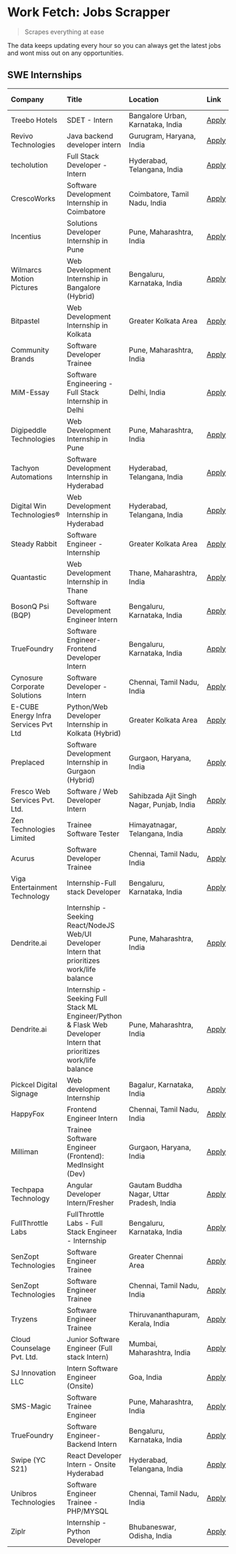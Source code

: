# Work Fetch: Jobs Scrapper
> Scrapes everything at ease

The data keeps updating every hour so you can always get the latest jobs and wont miss out on any opportunities.

## SWE Internships
<!--START_SECTION:workfetch-->
| Company                              | Title                                                                                                              | Location                                  | Link                                                                                                                                                                                                                                                                                                                                | Date Posted   |
|:-------------------------------------|:-------------------------------------------------------------------------------------------------------------------|:------------------------------------------|:------------------------------------------------------------------------------------------------------------------------------------------------------------------------------------------------------------------------------------------------------------------------------------------------------------------------------------|:--------------|
| Treebo Hotels                        | SDET - Intern                                                                                                      | Bangalore Urban, Karnataka, India         | [Apply](https://in.linkedin.com/jobs/view/sdet-intern-at-treebo-hotels-3902832257?position=10&pageNum=0&refId=s%2FsAuHwCHUaxbavtxTophA%3D%3D&trackingId=ricYYBxfCBhBiIid4T2Jig%3D%3D&trk=public_jobs_jserp-result_search-card)                                                                                                      | 2024-04-19    |
| Revivo Technologies                  | Java backend developer intern                                                                                      | Gurugram, Haryana, India                  | [Apply](https://in.linkedin.com/jobs/view/java-backend-developer-intern-at-revivo-technologies-3906034446?position=26&pageNum=0&refId=s%2FsAuHwCHUaxbavtxTophA%3D%3D&trackingId=mA6BOh7aDT9u3FgfRlPfFg%3D%3D&trk=public_jobs_jserp-result_search-card)                                                                              | 2024-04-19    |
| techolution                          | Full Stack Developer - Intern                                                                                      | Hyderabad, Telangana, India               | [Apply](https://in.linkedin.com/jobs/view/full-stack-developer-intern-at-techolution-3904814977?position=28&pageNum=0&refId=s%2FsAuHwCHUaxbavtxTophA%3D%3D&trackingId=0hFvhdQCZK1yT1TUH5lFpQ%3D%3D&trk=public_jobs_jserp-result_search-card)                                                                                        | 2024-04-18    |
| CrescoWorks                          | Software Development Internship in Coimbatore                                                                      | Coimbatore, Tamil Nadu, India             | [Apply](https://in.linkedin.com/jobs/view/software-development-internship-in-coimbatore-at-crescoworks-3904327953?position=5&pageNum=0&refId=s%2FsAuHwCHUaxbavtxTophA%3D%3D&trackingId=FcL9718whi%2F6F0QpoTwckQ%3D%3D&trk=public_jobs_jserp-result_search-card)                                                                     | 2024-04-17    |
| Incentius                            | Solutions Developer Internship in Pune                                                                             | Pune, Maharashtra, India                  | [Apply](https://in.linkedin.com/jobs/view/solutions-developer-internship-in-pune-at-incentius-3904329499?position=14&pageNum=0&refId=s%2FsAuHwCHUaxbavtxTophA%3D%3D&trackingId=9IwxGzFWgE14Ii2SExDJ0Q%3D%3D&trk=public_jobs_jserp-result_search-card)                                                                               | 2024-04-17    |
| Wilmarcs Motion Pictures             | Web Development Internship in Bangalore (Hybrid)                                                                   | Bengaluru, Karnataka, India               | [Apply](https://in.linkedin.com/jobs/view/web-development-internship-in-bangalore-hybrid-at-wilmarcs-motion-pictures-3904333111?position=39&pageNum=0&refId=s%2FsAuHwCHUaxbavtxTophA%3D%3D&trackingId=epCKqHfBBu9auSOl5Pu0ew%3D%3D&trk=public_jobs_jserp-result_search-card)                                                        | 2024-04-17    |
| Bitpastel                            | Web Development Internship in Kolkata                                                                              | Greater Kolkata Area                      | [Apply](https://in.linkedin.com/jobs/view/web-development-internship-in-kolkata-at-bitpastel-3903194722?position=58&pageNum=0&refId=s%2FsAuHwCHUaxbavtxTophA%3D%3D&trackingId=m40SLXFbBroITv8r9MsfQA%3D%3D&trk=public_jobs_jserp-result_search-card)                                                                                | 2024-04-16    |
| Community Brands                     | Software Developer Trainee                                                                                         | Pune, Maharashtra, India                  | [Apply](https://in.linkedin.com/jobs/view/software-developer-trainee-at-community-brands-3899630827?position=17&pageNum=0&refId=s%2FsAuHwCHUaxbavtxTophA%3D%3D&trackingId=U5nT4bjJRMeC5jcK8%2FJOLA%3D%3D&trk=public_jobs_jserp-result_search-card)                                                                                  | 2024-04-15    |
| MiM-Essay                            | Software Engineering - Full Stack Internship in Delhi                                                              | Delhi, India                              | [Apply](https://in.linkedin.com/jobs/view/software-engineering-full-stack-internship-in-delhi-at-mim-essay-3901647332?position=19&pageNum=0&refId=s%2FsAuHwCHUaxbavtxTophA%3D%3D&trackingId=KH8Y9HbFbDUQ448VocsDLg%3D%3D&trk=public_jobs_jserp-result_search-card)                                                                  | 2024-04-15    |
| Digipeddle Technologies              | Web Development Internship in Pune                                                                                 | Pune, Maharashtra, India                  | [Apply](https://in.linkedin.com/jobs/view/web-development-internship-in-pune-at-digipeddle-technologies-3898605884?position=36&pageNum=0&refId=s%2FsAuHwCHUaxbavtxTophA%3D%3D&trackingId=uLLdUfyWTUMGZIVJpwlWHg%3D%3D&trk=public_jobs_jserp-result_search-card)                                                                     | 2024-04-13    |
| Tachyon Automations                  | Software Development Internship in Hyderabad                                                                       | Hyderabad, Telangana, India               | [Apply](https://in.linkedin.com/jobs/view/software-development-internship-in-hyderabad-at-tachyon-automations-3896969464?position=23&pageNum=0&refId=s%2FsAuHwCHUaxbavtxTophA%3D%3D&trackingId=N88PixrAGbNY%2BqtUoEo3cg%3D%3D&trk=public_jobs_jserp-result_search-card)                                                             | 2024-04-12    |
| Digital Win Technologies®            | Web Development Internship in Hyderabad                                                                            | Hyderabad, Telangana, India               | [Apply](https://in.linkedin.com/jobs/view/web-development-internship-in-hyderabad-at-digital-win-technologies%C2%AE-3893193501?position=48&pageNum=0&refId=s%2FsAuHwCHUaxbavtxTophA%3D%3D&trackingId=IPmxVRMjtwt4cvSwSmHMVQ%3D%3D&trk=public_jobs_jserp-result_search-card)                                                         | 2024-04-10    |
| Steady Rabbit                        | Software Engineer - Internship                                                                                     | Greater Kolkata Area                      | [Apply](https://in.linkedin.com/jobs/view/software-engineer-internship-at-steady-rabbit-3885171077?position=4&pageNum=0&refId=s%2FsAuHwCHUaxbavtxTophA%3D%3D&trackingId=icaM4p2jDoOhmawXLSl1tg%3D%3D&trk=public_jobs_jserp-result_search-card)                                                                                      | 2024-04-08    |
| Quantastic                           | Web Development Internship in Thane                                                                                | Thane, Maharashtra, India                 | [Apply](https://in.linkedin.com/jobs/view/web-development-internship-in-thane-at-quantastic-3888221292?position=55&pageNum=0&refId=s%2FsAuHwCHUaxbavtxTophA%3D%3D&trackingId=Z8NkuUZbjq8w4nCuv1SJ%2Fw%3D%3D&trk=public_jobs_jserp-result_search-card)                                                                               | 2024-04-08    |
| BosonQ Psi (BQP)                     | Software Development Engineer Intern                                                                               | Bengaluru, Karnataka, India               | [Apply](https://in.linkedin.com/jobs/view/software-development-engineer-intern-at-bosonq-psi-bqp-3888328596?position=22&pageNum=0&refId=s%2FsAuHwCHUaxbavtxTophA%3D%3D&trackingId=o68a01q3gTPR4AzqJjkL%2FQ%3D%3D&trk=public_jobs_jserp-result_search-card)                                                                          | 2024-04-06    |
| TrueFoundry                          | Software Engineer- Frontend Developer Intern                                                                       | Bengaluru, Karnataka, India               | [Apply](https://in.linkedin.com/jobs/view/software-engineer-frontend-developer-intern-at-truefoundry-3887320206?position=13&pageNum=0&refId=s%2FsAuHwCHUaxbavtxTophA%3D%3D&trackingId=Fp0jxolsCcmttdrmamgbWw%3D%3D&trk=public_jobs_jserp-result_search-card)                                                                        | 2024-04-05    |
| Cynosure Corporate Solutions         | Software Developer -Intern                                                                                         | Chennai, Tamil Nadu, India                | [Apply](https://in.linkedin.com/jobs/view/software-developer-intern-at-cynosure-corporate-solutions-3884767755?position=15&pageNum=0&refId=s%2FsAuHwCHUaxbavtxTophA%3D%3D&trackingId=lj1msXDrt51RiK3aVlZotg%3D%3D&trk=public_jobs_jserp-result_search-card)                                                                         | 2024-04-04    |
| E-CUBE Energy Infra Services Pvt Ltd | Python/Web Developer Internship in Kolkata (Hybrid)                                                                | Greater Kolkata Area                      | [Apply](https://in.linkedin.com/jobs/view/python-web-developer-internship-in-kolkata-hybrid-at-e-cube-energy-infra-services-pvt-ltd-3882160442?position=7&pageNum=0&refId=s%2FsAuHwCHUaxbavtxTophA%3D%3D&trackingId=MlVxQPlOTdiOyoe%2FpbHjKQ%3D%3D&trk=public_jobs_jserp-result_search-card)                                        | 2024-04-02    |
| Preplaced                            | Software Development Internship in Gurgaon (Hybrid)                                                                | Gurgaon, Haryana, India                   | [Apply](https://in.linkedin.com/jobs/view/software-development-internship-in-gurgaon-hybrid-at-preplaced-3880567870?position=20&pageNum=0&refId=s%2FsAuHwCHUaxbavtxTophA%3D%3D&trackingId=Ok8A8UYKAsL6bgun%2FepksA%3D%3D&trk=public_jobs_jserp-result_search-card)                                                                  | 2024-04-01    |
| Fresco Web Services Pvt. Ltd.        | Software / Web Developer Intern                                                                                    | Sahibzada Ajit Singh Nagar, Punjab, India | [Apply](https://in.linkedin.com/jobs/view/software-web-developer-intern-at-fresco-web-services-pvt-ltd-3880552598?position=50&pageNum=0&refId=s%2FsAuHwCHUaxbavtxTophA%3D%3D&trackingId=7kAIXJ%2BUltEFrgEPMoxGdQ%3D%3D&trk=public_jobs_jserp-result_search-card)                                                                    | 2024-04-01    |
| Zen Technologies Limited             | Trainee Software  Tester                                                                                           | Himayatnagar, Telangana, India            | [Apply](https://in.linkedin.com/jobs/view/trainee-software-tester-at-zen-technologies-limited-3872100214?position=8&pageNum=0&refId=s%2FsAuHwCHUaxbavtxTophA%3D%3D&trackingId=wLyRGOnyUOuf6YHxYdlqCw%3D%3D&trk=public_jobs_jserp-result_search-card)                                                                                | 2024-03-26    |
| Acurus                               | Software Developer Trainee                                                                                         | Chennai, Tamil Nadu, India                | [Apply](https://in.linkedin.com/jobs/view/software-developer-trainee-at-acurus-3871400616?position=16&pageNum=0&refId=s%2FsAuHwCHUaxbavtxTophA%3D%3D&trackingId=htqiO%2B0m%2BfCHEp3nr%2BiAGA%3D%3D&trk=public_jobs_jserp-result_search-card)                                                                                        | 2024-03-26    |
| Viga Entertainment Technology        | Internship-Full stack Developer                                                                                    | Bengaluru, Karnataka, India               | [Apply](https://in.linkedin.com/jobs/view/internship-full-stack-developer-at-viga-entertainment-technology-3870669789?position=21&pageNum=0&refId=s%2FsAuHwCHUaxbavtxTophA%3D%3D&trackingId=8gfsx6mVW%2B%2BKNqYmhnj1Sw%3D%3D&trk=public_jobs_jserp-result_search-card)                                                              | 2024-03-25    |
| Dendrite.ai                          | Internship - Seeking React/NodeJS Web/UI Developer Intern that prioritizes work/life balance                       | Pune, Maharashtra, India                  | [Apply](https://in.linkedin.com/jobs/view/internship-seeking-react-nodejs-web-ui-developer-intern-that-prioritizes-work-life-balance-at-dendrite-ai-3853583200?position=30&pageNum=0&refId=s%2FsAuHwCHUaxbavtxTophA%3D%3D&trackingId=EZs8wxgoDKqor7rdjl869Q%3D%3D&trk=public_jobs_jserp-result_search-card)                         | 2024-03-12    |
| Dendrite.ai                          | Internship - Seeking Full Stack ML Engineer/Python & Flask Web Developer Intern that prioritizes work/life balance | Pune, Maharashtra, India                  | [Apply](https://in.linkedin.com/jobs/view/internship-seeking-full-stack-ml-engineer-python-flask-web-developer-intern-that-prioritizes-work-life-balance-at-dendrite-ai-3853583202?position=59&pageNum=0&refId=s%2FsAuHwCHUaxbavtxTophA%3D%3D&trackingId=CpvknMVaYm%2BJ%2FvfN2sLf2Q%3D%3D&trk=public_jobs_jserp-result_search-card) | 2024-03-12    |
| Pickcel Digital Signage              | Web development Internship                                                                                         | Bagalur, Karnataka, India                 | [Apply](https://in.linkedin.com/jobs/view/web-development-internship-at-pickcel-digital-signage-3849506118?position=49&pageNum=0&refId=s%2FsAuHwCHUaxbavtxTophA%3D%3D&trackingId=gaxERUFnCKYYnc0iHmnn7A%3D%3D&trk=public_jobs_jserp-result_search-card)                                                                             | 2024-03-08    |
| HappyFox                             | Frontend Engineer Intern                                                                                           | Chennai, Tamil Nadu, India                | [Apply](https://in.linkedin.com/jobs/view/frontend-engineer-intern-at-happyfox-3848357951?position=45&pageNum=0&refId=s%2FsAuHwCHUaxbavtxTophA%3D%3D&trackingId=dS3mTUKii94Z%2B%2Fx3%2BFCv2g%3D%3D&trk=public_jobs_jserp-result_search-card)                                                                                        | 2024-03-07    |
| Milliman                             | Trainee Software Engineer (Frontend): MedInsight (Dev)                                                             | Gurgaon, Haryana, India                   | [Apply](https://in.linkedin.com/jobs/view/trainee-software-engineer-frontend-medinsight-dev-at-milliman-3792874280?position=9&pageNum=0&refId=s%2FsAuHwCHUaxbavtxTophA%3D%3D&trackingId=8UiKCDw78zJLuIaluYtRLA%3D%3D&trk=public_jobs_jserp-result_search-card)                                                                      | 2024-03-01    |
| Techpapa Technology                  | Angular Developer Intern/Fresher                                                                                   | Gautam Buddha Nagar, Uttar Pradesh, India | [Apply](https://in.linkedin.com/jobs/view/angular-developer-intern-fresher-at-techpapa-technology-3834305862?position=53&pageNum=0&refId=s%2FsAuHwCHUaxbavtxTophA%3D%3D&trackingId=7PGZnV6czJKYz6wWr4pLxA%3D%3D&trk=public_jobs_jserp-result_search-card)                                                                           | 2024-02-20    |
| FullThrottle Labs                    | FullThrottle Labs - Full Stack Engineer - Internship                                                               | Bengaluru, Karnataka, India               | [Apply](https://in.linkedin.com/jobs/view/fullthrottle-labs-full-stack-engineer-internship-at-fullthrottle-labs-3829636016?position=51&pageNum=0&refId=s%2FsAuHwCHUaxbavtxTophA%3D%3D&trackingId=Wo8Giy72aj6NdcWYyx6a%2Bg%3D%3D&trk=public_jobs_jserp-result_search-card)                                                           | 2024-02-17    |
| SenZopt Technologies                 | Software Engineer Trainee                                                                                          | Greater Chennai Area                      | [Apply](https://in.linkedin.com/jobs/view/software-engineer-trainee-at-senzopt-technologies-3827688781?position=29&pageNum=0&refId=s%2FsAuHwCHUaxbavtxTophA%3D%3D&trackingId=NWsUhb6jfZiCECWc%2BveIkA%3D%3D&trk=public_jobs_jserp-result_search-card)                                                                               | 2024-02-12    |
| SenZopt Technologies                 | Software Engineer Trainee                                                                                          | Chennai, Tamil Nadu, India                | [Apply](https://in.linkedin.com/jobs/view/software-engineer-trainee-at-senzopt-technologies-3827686880?position=44&pageNum=0&refId=s%2FsAuHwCHUaxbavtxTophA%3D%3D&trackingId=Qa8LRoIWZTQVI%2F4MXcfyXg%3D%3D&trk=public_jobs_jserp-result_search-card)                                                                               | 2024-02-12    |
| Tryzens                              | Software Engineer Trainee                                                                                          | Thiruvananthapuram, Kerala, India         | [Apply](https://in.linkedin.com/jobs/view/software-engineer-trainee-at-tryzens-3809363491?position=31&pageNum=0&refId=s%2FsAuHwCHUaxbavtxTophA%3D%3D&trackingId=PDnwkQvHzC88K9oP%2FWp8LQ%3D%3D&trk=public_jobs_jserp-result_search-card)                                                                                            | 2024-01-18    |
| Cloud Counselage Pvt. Ltd.           | Junior Software Engineer (Full stack Intern)                                                                       | Mumbai, Maharashtra, India                | [Apply](https://in.linkedin.com/jobs/view/junior-software-engineer-full-stack-intern-at-cloud-counselage-pvt-ltd-3803132814?position=24&pageNum=0&refId=s%2FsAuHwCHUaxbavtxTophA%3D%3D&trackingId=cJZGJOSiBUsYMkO7k5pGsw%3D%3D&trk=public_jobs_jserp-result_search-card)                                                            | 2024-01-11    |
| SJ Innovation LLC                    | Intern Software Engineer (Onsite)                                                                                  | Goa, India                                | [Apply](https://in.linkedin.com/jobs/view/intern-software-engineer-onsite-at-sj-innovation-llc-3799959011?position=38&pageNum=0&refId=s%2FsAuHwCHUaxbavtxTophA%3D%3D&trackingId=Zuh%2Fw3EvzmNfpUMs6o%2BgVQ%3D%3D&trk=public_jobs_jserp-result_search-card)                                                                          | 2024-01-11    |
| SMS-Magic                            | Software Trainee Engineer                                                                                          | Pune, Maharashtra, India                  | [Apply](https://in.linkedin.com/jobs/view/software-trainee-engineer-at-sms-magic-3761409781?position=25&pageNum=0&refId=s%2FsAuHwCHUaxbavtxTophA%3D%3D&trackingId=%2F2fa5%2Bf%2F72bvLHQ6CFX4dw%3D%3D&trk=public_jobs_jserp-result_search-card)                                                                                      | 2023-11-16    |
| TrueFoundry                          | Software Engineer-Backend Intern                                                                                   | Bengaluru, Karnataka, India               | [Apply](https://in.linkedin.com/jobs/view/software-engineer-backend-intern-at-truefoundry-3779508170?position=27&pageNum=0&refId=s%2FsAuHwCHUaxbavtxTophA%3D%3D&trackingId=iq2bi1k93hlwn1bL8nB4Yg%3D%3D&trk=public_jobs_jserp-result_search-card)                                                                                   | 2023-11-10    |
| Swipe (YC S21)                       | React Developer Intern - Onsite Hyderabad                                                                          | Hyderabad, Telangana, India               | [Apply](https://in.linkedin.com/jobs/view/react-developer-intern-onsite-hyderabad-at-swipe-yc-s21-3737600089?position=33&pageNum=0&refId=s%2FsAuHwCHUaxbavtxTophA%3D%3D&trackingId=5VCC3jPhnnknmavBD%2FSEcA%3D%3D&trk=public_jobs_jserp-result_search-card)                                                                         | 2023-10-13    |
| Unibros Technologies                 | Software Engineer Trainee - PHP/MYSQL                                                                              | Chennai, Tamil Nadu, India                | [Apply](https://in.linkedin.com/jobs/view/software-engineer-trainee-php-mysql-at-unibros-technologies-3656599241?position=32&pageNum=0&refId=s%2FsAuHwCHUaxbavtxTophA%3D%3D&trackingId=BT7OaoLoZ%2BoxP4IvLrfibw%3D%3D&trk=public_jobs_jserp-result_search-card)                                                                     | 2023-06-12    |
| Ziplr                                | Internship - Python Developer                                                                                      | Bhubaneswar, Odisha, India                | [Apply](https://in.linkedin.com/jobs/view/internship-python-developer-at-ziplr-3645677592?position=57&pageNum=0&refId=s%2FsAuHwCHUaxbavtxTophA%3D%3D&trackingId=Bj7qhDKLkkPJPTV1Ah6xlA%3D%3D&trk=public_jobs_jserp-result_search-card)                                                                                              | 2023-06-02    |
<!--END_SECTION:workfetch-->
